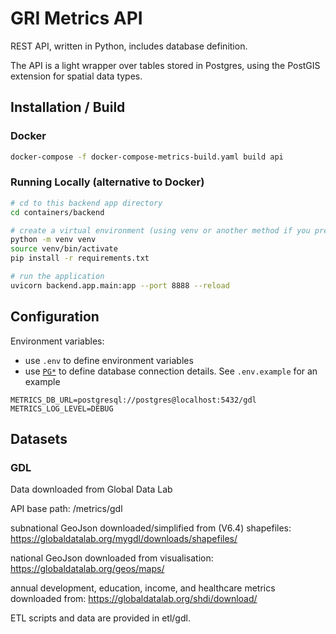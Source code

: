 # GRI Metrics API

REST API, written in Python, includes database definition.

The API is a light wrapper over tables stored in Postgres, using the
PostGIS extension for spatial data types.

## Installation / Build

### Docker

```bash
docker-compose -f docker-compose-metrics-build.yaml build api
```

### Running Locally (alternative to Docker)

```bash
# cd to this backend app directory
cd containers/backend

# create a virtual environment (using venv or another method if you prefer)
python -m venv venv
source venv/bin/activate
pip install -r requirements.txt

# run the application
uvicorn backend.app.main:app --port 8888 --reload
```

## Configuration

Environment variables:

- use `.env` to define environment variables
- use [`PG*`](https://www.postgresql.org/docs/current/libpq-envars.html) to
  define database connection details. See `.env.example` for an example

```
METRICS_DB_URL=postgresql://postgres@localhost:5432/gdl
METRICS_LOG_LEVEL=DEBUG
```

## Datasets

### GDL

Data downloaded from Global Data Lab

API base path: /metrics/gdl

subnational GeoJson downloaded/simplified from (V6.4) shapefiles:
https://globaldatalab.org/mygdl/downloads/shapefiles/

national GeoJson downloaded from visualisation:
https://globaldatalab.org/geos/maps/

annual development, education, income, and healthcare metrics downloaded from:
https://globaldatalab.org/shdi/download/

ETL scripts and data are provided in etl/gdl.
